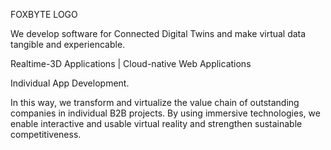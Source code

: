 FOXBYTE LOGO

We develop software for Connected Digital Twins and make virtual data tangible and experiencable.

Realtime-3D Applications | Cloud-native Web Applications

Individual App Development.

In this way, we transform and virtualize the value chain of outstanding companies in individual B2B projects. By using immersive technologies, we enable interactive and usable virtual reality and strengthen sustainable competitiveness.
